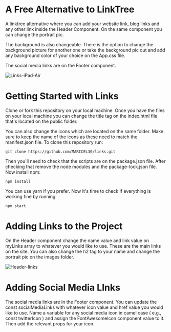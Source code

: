 # A Free Alternative to LinkTree

A linktree alternative where you can add your website link, blog links and any other link inside the Header Component. On the same component you can change the portrait pic.

The background is also changeable. There is the option to change the background picture for another one or take the background pic out and add any background color of your choice on the App.css file.

The social media links are on the Footer component.
&nbsp;


![Links-iPad-Air](https://user-images.githubusercontent.com/42100507/221054575-0c66f037-7374-4c8b-a018-d11783fdaf1b.jpg)

# Getting Started with Links

Clone or fork this repository on your local machine. Once you have the files on your local machine you can change the title tag on the index.html file that's located on the public folder.

You can also change the icons which are located on the same folder. Make sure to keep the name of the icons as these need to match the manifest.json file. To clone this repository run:

```git clone https://github.com/MARICEL30/links.git```

Then you'll need to check that the scripts are on the package.json file. After checking that remove the node modules and the package-lock.json file. Now install npm:

```npm install```

You can use yarn if you prefer. Now it's time to check if everything is working fine by running

```npm start```

# Adding Links to the Project

On the Header component change the name value and link value on myLinks array to whatever you would like to use. These are the main links on the site. You can also change the h2 tag to your name and change the portrait pic on the images folder.

![Header-links](https://user-images.githubusercontent.com/42100507/221696587-b3787a2a-cdbb-493d-92eb-dd0dadafbd5d.jpg)

# Adding Social Media LInks

The social media links are in the Footer component. You can update the const socialMediaLinks with whatever icon value and href value you would like to use. Name a variable for any social media icon in camel case ( e.g., const twitterIcon ) and assign the FontAwesomeIcon component value to it. Then add the relevant props for your icon.
